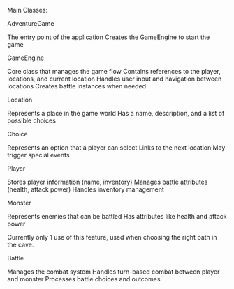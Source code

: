 Main Classes:

AdventureGame

The entry point of the application
Creates the GameEngine to start the game


GameEngine

Core class that manages the game flow
Contains references to the player, locations, and current location
Handles user input and navigation between locations
Creates battle instances when needed


Location

Represents a place in the game world
Has a name, description, and a list of possible choices


Choice

Represents an option that a player can select
Links to the next location
May trigger special events


Player

Stores player information (name, inventory)
Manages battle attributes (health, attack power)
Handles inventory management


Monster

Represents enemies that can be battled
Has attributes like health and attack power

Currently only 1 use of this feature, used when choosing the right path in the cave.


Battle

Manages the combat system
Handles turn-based combat between player and monster
Processes battle choices and outcomes